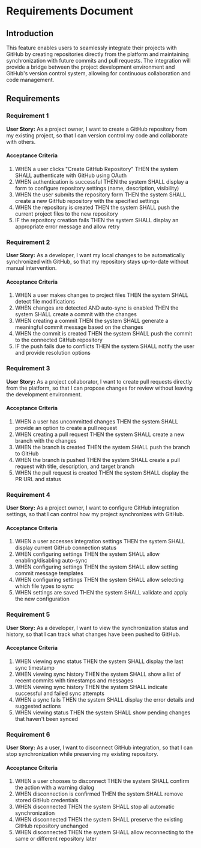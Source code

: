 # Requirements Document

## Introduction

This feature enables users to seamlessly integrate their projects with GitHub by creating repositories directly from the platform and maintaining synchronization with future commits and pull requests. The integration will provide a bridge between the project development environment and GitHub's version control system, allowing for continuous collaboration and code management.

## Requirements

### Requirement 1

**User Story:** As a project owner, I want to create a GitHub repository from my existing project, so that I can version control my code and collaborate with others.

#### Acceptance Criteria

1. WHEN a user clicks "Create GitHub Repository" THEN the system SHALL authenticate with GitHub using OAuth
2. WHEN authentication is successful THEN the system SHALL display a form to configure repository settings (name, description, visibility)
3. WHEN the user submits the repository form THEN the system SHALL create a new GitHub repository with the specified settings
4. WHEN the repository is created THEN the system SHALL push the current project files to the new repository
5. IF the repository creation fails THEN the system SHALL display an appropriate error message and allow retry

### Requirement 2

**User Story:** As a developer, I want my local changes to be automatically synchronized with GitHub, so that my repository stays up-to-date without manual intervention.

#### Acceptance Criteria

1. WHEN a user makes changes to project files THEN the system SHALL detect file modifications
2. WHEN changes are detected AND auto-sync is enabled THEN the system SHALL create a commit with the changes
3. WHEN creating a commit THEN the system SHALL generate a meaningful commit message based on the changes
4. WHEN the commit is created THEN the system SHALL push the commit to the connected GitHub repository
5. IF the push fails due to conflicts THEN the system SHALL notify the user and provide resolution options

### Requirement 3

**User Story:** As a project collaborator, I want to create pull requests directly from the platform, so that I can propose changes for review without leaving the development environment.

#### Acceptance Criteria

1. WHEN a user has uncommitted changes THEN the system SHALL provide an option to create a pull request
2. WHEN creating a pull request THEN the system SHALL create a new branch with the changes
3. WHEN the branch is created THEN the system SHALL push the branch to GitHub
4. WHEN the branch is pushed THEN the system SHALL create a pull request with title, description, and target branch
5. WHEN the pull request is created THEN the system SHALL display the PR URL and status

### Requirement 4

**User Story:** As a project owner, I want to configure GitHub integration settings, so that I can control how my project synchronizes with GitHub.

#### Acceptance Criteria

1. WHEN a user accesses integration settings THEN the system SHALL display current GitHub connection status
2. WHEN configuring settings THEN the system SHALL allow enabling/disabling auto-sync
3. WHEN configuring settings THEN the system SHALL allow setting commit message templates
4. WHEN configuring settings THEN the system SHALL allow selecting which file types to sync
5. WHEN settings are saved THEN the system SHALL validate and apply the new configuration

### Requirement 5

**User Story:** As a developer, I want to view the synchronization status and history, so that I can track what changes have been pushed to GitHub.

#### Acceptance Criteria

1. WHEN viewing sync status THEN the system SHALL display the last sync timestamp
2. WHEN viewing sync history THEN the system SHALL show a list of recent commits with timestamps and messages
3. WHEN viewing sync history THEN the system SHALL indicate successful and failed sync attempts
4. WHEN a sync fails THEN the system SHALL display the error details and suggested actions
5. WHEN viewing status THEN the system SHALL show pending changes that haven't been synced

### Requirement 6

**User Story:** As a user, I want to disconnect GitHub integration, so that I can stop synchronization while preserving my existing repository.

#### Acceptance Criteria

1. WHEN a user chooses to disconnect THEN the system SHALL confirm the action with a warning dialog
2. WHEN disconnection is confirmed THEN the system SHALL remove stored GitHub credentials
3. WHEN disconnected THEN the system SHALL stop all automatic synchronization
4. WHEN disconnected THEN the system SHALL preserve the existing GitHub repository unchanged
5. WHEN disconnected THEN the system SHALL allow reconnecting to the same or different repository later
